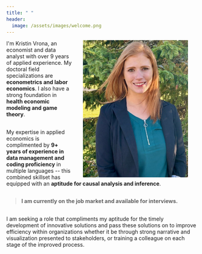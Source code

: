 ```yaml
---
title: " "
header: 
  image: /assets/images/welcome.png
---
```



<img src="https://github.com/kristin-vrona/Vrona-Profile/blob/master/assets/images/Envrion headshot.jpeg?raw=true" width="55%" hspace="25" align="right">

I'm Kristin Vrona, an economist and data analyst with over 9 years of applied experience. My doctoral field specializations are **econometrics and labor economics**. I also have a strong foundation in **health economic modeling and game theory**. 


##


My expertise in applied economics is complimented by **9+ years of experience in data management and coding proficiency** in multiple languages -- this combined skillset has equipped with an **aptitude for causal analysis and inference**. 

##

> **I am currently on the job market and available for interviews.**


##

I am seeking a role that compliments my aptitude for the timely development of innovative solutions and pass these solutions on to improve efficiency within organizations whether it be through strong narrative and visualization presented to stakeholders, or training a colleague on each stage of the improved process.




